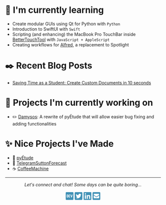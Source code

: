 # :school_satchel: I'm currently learning

- Create modular GUIs using Qt for Python with `Python`
- Introduction to SwiftUI with `Swift`
- Scripting (and enhancing) the MacBook Pro TouchBar inside [BetterTouchTool](https://folivora.ai) with `JavaScript + AppleScript`
- Creating workflows for [Alfred](https://www.alfredapp.com), a replacement to Spotlight

# :black_nib: Recent Blog Posts

- [Saving Time as a Student: Create Custom Documents in 10 seconds](https://dev.to/bourgonlaurent/saving-time-as-a-student-create-custom-documents-in-10-seconds-4hea)

# :hammer: Projects I'm currently working on

- :pencil2: [Damysos](https://github.com/BourgonLaurent/pyEtude/tree/refactor-damysos): A rewrite of pyÉtude that will allow easier bug fixing and adding functionalities

# :sparkles: Nice Projects I've Made

- :notebook_with_decorative_cover: [pyÉtude](https://github.com/BourgonLaurent/pyEtude)
- :ski: [TelegramSuttonForecast](https://github.com/BourgonLaurent/pyEtude)
- :coffee: [CoffeeMachine](https://github.com/BourgonLaurent/CoffeeMachine)

---

<footer>
    <p align="center">
    <i>Let's connect and chat! Some days can be quite boring...</i>
        <p align="center">
            <a href="https://dev.to/bourgonlaurent" alt="DEV"><img src="https://raw.githubusercontent.com/BourgonLaurent/BourgonLaurent/master/dev.svg" width="5%"></a>
            <a href="https://twitter.com/BourgonLau" alt="Twitter"><img src="https://raw.githubusercontent.com/BourgonLaurent/BourgonLaurent/master/twitter-square.svg" width="5%"></a>
            <a href="https://www.linkedin.com/in/bourgonlaurent/" alt="Linkedin"><img src="https://raw.githubusercontent.com/BourgonLaurent/BourgonLaurent/master/linkedin.svg" width="5%"></a>
            <a href="mailto:laurent.bourgon@outlook.com" alt="Contact me"><img src="https://raw.githubusercontent.com/BourgonLaurent/BourgonLaurent/master/envelope-square.svg" width="5%"></a>
        </p>
    </p>
</footer>
